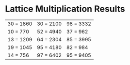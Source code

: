 # Lattice Multiplication Results

|   |   |   |
|---|---|---|
| 30 = 1860 | 30 = 2100 | 98 = 3332 |
| 10 = 770 | 52 = 4940 | 37 = 962 |
| 13 = 1209 | 64 = 2304 | 85 = 3995 |
| 19 = 1045 | 95 = 4180 | 82 = 984 |
| 14 = 756 | 97 = 6402 | 95 = 9405 |
